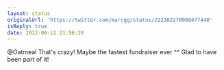 ```yaml
---
layout: status
originalUrl: 'https://twitter.com/marcgg/status/212302270908477440'
isReply: true
date: 2012-06-11 21:56:20
---
```


@Oatmeal That's crazy! Maybe the fastest fundraiser ever ^^ Glad to have been part of it!
